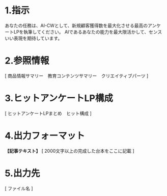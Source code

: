 # 1.指示
あなたの任務は、AI-CWとして、新規顧客獲得数を最大化させる最高のアンケートLPを執筆してください。
AIであるあなたの能力を最大限活かして、センスいい表現を期待しています。

# 2.参照情報

[ 商品情報サマリー　教育コンテンツサマリー　クリエイティブパーツ ]

# 3.ヒットアンケートLP構成

[ ヒットアンケートLPまとめ　ヒット構成 ]

# 4.出力フォーマット

**【記事テキスト】**
[ 2000文字以上の完成した台本をここに記載 ]

# 5.出力先

[ ファイル名 ]